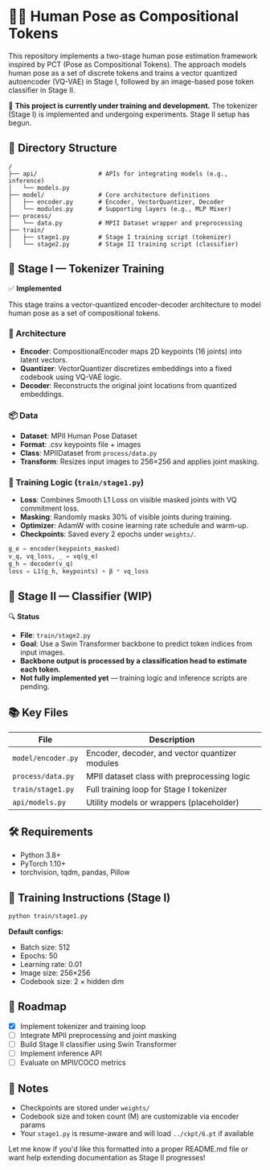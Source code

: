 # 🧍‍♂️ Human Pose as Compositional Tokens

This repository implements a two-stage human pose estimation framework inspired by PCT (Pose as Compositional Tokens). The approach models human pose as a set of discrete tokens and trains a vector quantized autoencoder (VQ-VAE) in Stage I, followed by an image-based pose token classifier in Stage II.

🚧 **This project is currently under training and development.** The tokenizer (Stage I) is implemented and undergoing experiments. Stage II setup has begun.

## 📁 Directory Structure

```
/
├── api/                 # APIs for integrating models (e.g., inference)
│   └── models.py
├── model/               # Core architecture definitions
│   ├── encoder.py       # Encoder, VectorQuantizer, Decoder
│   └── modules.py       # Supporting layers (e.g., MLP Mixer)
├── process/
│   └── data.py          # MPII Dataset wrapper and preprocessing
├── train/
│   ├── stage1.py        # Stage I training script (tokenizer)
│   └── stage2.py        # Stage II training script (classifier)
```

## 🧩 Stage I — Tokenizer Training

✅ **Implemented**

This stage trains a vector-quantized encoder-decoder architecture to model human pose as a set of compositional tokens.

### 🔧 Architecture

- **Encoder**: CompositionalEncoder maps 2D keypoints (16 joints) into latent vectors.
- **Quantizer**: VectorQuantizer discretizes embeddings into a fixed codebook using VQ-VAE logic.
- **Decoder**: Reconstructs the original joint locations from quantized embeddings.

### 📦 Data

- **Dataset**: MPII Human Pose Dataset
- **Format**: .csv keypoints file + images
- **Class**: MPIIDataset from `process/data.py`
- **Transform**: Resizes input images to 256×256 and applies joint masking.

### 🧠 Training Logic (`train/stage1.py`)

- **Loss**: Combines Smooth L1 Loss on visible masked joints with VQ commitment loss.
- **Masking**: Randomly masks 30% of visible joints during training.
- **Optimizer**: AdamW with cosine learning rate schedule and warm-up.
- **Checkpoints**: Saved every 2 epochs under `weights/`.

```python
g_e = encoder(keypoints_masked)
v_q, vq_loss, _ = vq(g_e)
g_h = decoder(v_q)
loss = L1(g_h, keypoints) + β * vq_loss
```

## 🧠 Stage II — Classifier (WIP)

🔍 **Status**

- **File**: `train/stage2.py`
- **Goal**: Use a Swin Transformer backbone to predict token indices from input images.
- **Backbone output is processed by a classification head to estimate each token.**
- **Not fully implemented yet** — training logic and inference scripts are pending.

## 📚 Key Files

| File | Description |
|------|-------------|
| `model/encoder.py` | Encoder, decoder, and vector quantizer modules |
| `process/data.py` | MPII dataset class with preprocessing logic |
| `train/stage1.py` | Full training loop for Stage I tokenizer |
| `api/models.py` | Utility models or wrappers (placeholder) |

## 🛠️ Requirements

- Python 3.8+
- PyTorch 1.10+
- torchvision, tqdm, pandas, Pillow

## 🚀 Training Instructions (Stage I)

```bash
python train/stage1.py
```

**Default configs:**
- Batch size: 512
- Epochs: 50
- Learning rate: 0.01
- Image size: 256×256
- Codebook size: 2 × hidden dim

## 🔮 Roadmap

- [x] Implement tokenizer and training loop
- [ ] Integrate MPII preprocessing and joint masking
- [ ] Build Stage II classifier using Swin Transformer
- [ ] Implement inference API
- [ ] Evaluate on MPII/COCO metrics

## 📌 Notes

- Checkpoints are stored under `weights/`
- Codebook size and token count (M) are customizable via encoder params
- Your `stage1.py` is resume-aware and will load `../ckpt/6.pt` if available

Let me know if you'd like this formatted into a proper README.md file or want help extending documentation as Stage II progresses!
